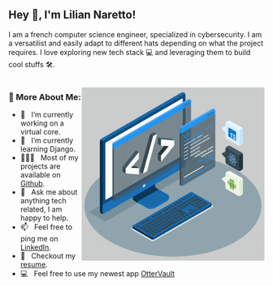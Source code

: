 ## Hey 👋, I'm Lilian Naretto!

I am a french computer science engineer, specialized in cybersecurity. I am a versatilist and easily adapt to different hats depending on what the project requires. I love exploring new tech stack 💻 and leveraging them to build cool stuffs 🛠️.
<br/>
<br/>

<img align="right" alt="GIF" src="https://raw.githubusercontent.com/naretto95/naretto95/main/techstack.gif" width="360px"/>
  
### 🧐 More About Me:

- 🔭 &nbsp; I’m currently working on a virtual core.
- 🌱 &nbsp; I’m currently learning Django.
- 👨🏻‍💻 &nbsp; Most of my projects are available on [Github](https://github.com/naretto95?tab=repositories).
- 💬 &nbsp; Ask me about anything tech related, I am happy to help.
- 📫 &nbsp; Feel free to ping me on [LinkedIn](https://www.linkedin.com/in/lilian-naretto/).
- 📝 &nbsp; Checkout my [resume](https://drive.google.com/file/d/1YErXjF0nz7npvgOlGrFCSaQpV4Rco0Ep/view?usp=sharing).
- 💻 &nbsp; Feel free to use my newest app [OtterVault](https://ottervault.herokuapp.com/)
